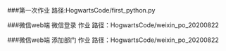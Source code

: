 ###第一次作业
路径:HogwartsCode/first_python.py

###微信web端 微信登录 作业
路径：HogwartsCode/weixin_po_20200822

###微信web端 添加部门 作业
路径：HogwartsCode/weixin_po_20200822